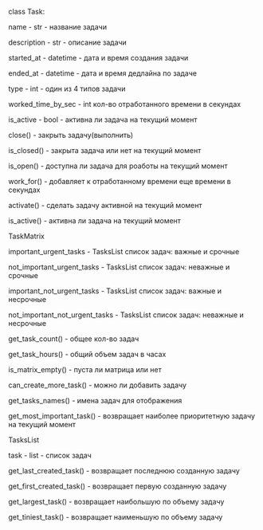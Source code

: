 
class Task:

name - str - название задачи

description - str - описание задачи

started_at - datetime - дата и время создания задачи

ended_at - datetime - дата и время дедлайна по задаче

type - int - один из 4 типов задачи

worked_time_by_sec - int кол-во отработанного времени в секундах

is_active - bool - активна ли задача на текущий момент

close() - закрыть задачу(выполнить)

is_closed() - закрыта задача или нет на текущий момент

is_open() - доступна ли задача для роаботы на текущий момент

work_for() - добавляет к отработанному времени еще времени в секундах

activate() - сделать задачу активной на текущий момент

is_active() - активна ли задача на текущий момент

TaskMatrix

important_urgent_tasks - TasksList список задач: важные и срочные

not_important_urgent_tasks - TasksList список задач: неважные и срочные

important_not_urgent_tasks - TasksList список задач: важные и несрочные

not_important_not_urgent_tasks - TasksList список задач: неважные и несрочные


get_task_count() - общее кол-во задач

get_task_hours() - общий объем задач в часах


is_matrix_empty() - пуста ли матрица или нет

can_create_more_task() - можно ли добавить задачу

get_tasks_names() - имена задач для отображения

get_most_important_task() - возвращает наиболее приоритетную задачу на текущий момент


TasksList

task - list - список задач

get_last_created_task() - возвращает последнюю созданную задачу

get_first_created_task() - возвращает первую созданную задачу

get_largest_task() - возвращает наибольшую по объему задачу

get_tiniest_task() - возвращает наименьшую по объему задачу

